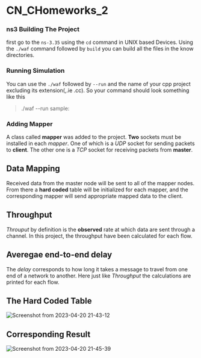 # CN_CHomeworks_2
### ns3 Building The Project ####

first go to the `ns-3.35` using the `cd` command in UNIX based Devices.
Using the `./waf` command followed by `build` you can build all the files in the know directories.

### Running Simulation ###
You can use the `./waf` followed by `--run` and the name of your cpp project excluding its extension(,.ie .cc).
So your command should look something like this
> ./waf --run sample:

### Adding Mapper ###
A class called **mapper** was added to the project.
**Two** sockets must be installed in each _mapper_.
One of which is a _UDP_ socket for sending packets to **client**.
The other one is a _TCP_ socket for receiving packets from **master**.

## Data Mapping ##
Received data from the master node will be sent to all of the mapper nodes.
From there a **hard coded** table will be initialized for each mapper, and the corresponding mapper will send appropriate mapped data to the client.

## Throughput ##
_Throuput_ by definition is the **observed** rate at which data are sent through a channel.
In this project, the throughput have been calculated for each flow.

## Averegae end-to-end delay ##
The _delay_ corresponds to how long it takes a message to travel from one end of a network to another.
Here just like _Throughput_ the calculations are printed for each flow.

## The Hard Coded Table ##

![Screenshot from 2023-04-20 21-43-12](https://user-images.githubusercontent.com/88041997/233453112-e3ab9029-b8f1-4f3c-89e2-bdd992d3df4d.png)
 
 ## Corresponding Result ##
![Screenshot from 2023-04-20 21-45-39](https://user-images.githubusercontent.com/88041997/233453155-4beef10f-7bc9-4199-aabe-c91d152bac65.png)
